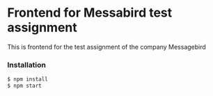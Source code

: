# Frontend for Messabird test assignment 

This is frontend for the test assignment of the company Messagebird

### Installation

```sh
$ npm install
$ npm start
```
